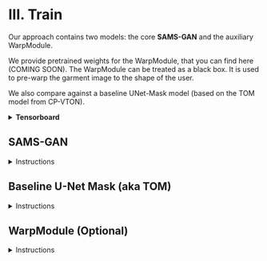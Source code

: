 # III. Train

Our approach contains two models: 
the core **SAMS-GAN** and the auxiliary WarpModule.

We provide pretrained weights for the WarpModule, that you can find here (COMING SOON).
The WarpModule can be treated as a black box. It is used to pre-warp the garment image to
the shape of the user.

We also compare against a baseline UNet-Mask model (based on the TOM model from CP-VTON).


<details>
<summary><b>Tensorboard</b></summary>

All training progress can be viewed in Tensorboard.
```bash
tensorboard --logdir experiments/
```
We can port forward Tensorboard from a remote server like this:
```bash
ssh -N -L localhost:6006:localhost:6006 username@IP.ADDRESS
```


</details>


## SAMS-GAN
<details>
<summary>Instructions</summary>
<br />

COMING SOON

```bash
python train.py \
--name "SAMS-GAN_train" \
--model sams \
--ngf_power_start 6 \
--ngf_power_end 10 \
--n_frames_total 5 \
--n_frames_now 1 \
--batch_size 4 \
--num_workers 8
```

Progressive Training:
- `--n_frames_total` . Aim for max that fits on GPU, 5+ is ideal.
- `--n_frames_now` . Slowly manually increase from 1 up to `--n_frames_total`

Topics:
- Generator size
- Self attention
- N-Frames
    - trade batch size for more frames
- Progressive Training
- Tensorboard

</details>

## Baseline U-Net Mask (aka TOM)
<details>
<summary>Instructions</summary>
<br />


COMING SOON

</details>

## WarpModule (Optional)
<details>
<summary>Instructions</summary>
<br />


COMING SOON

</details>
